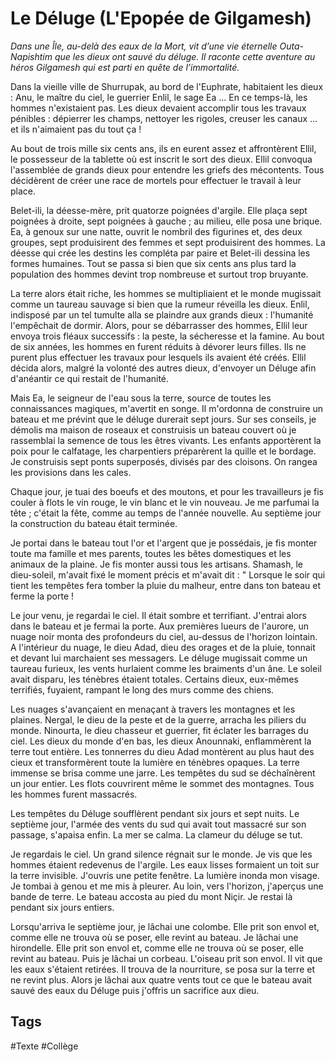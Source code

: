 # Le Déluge (L'Epopée de Gilgamesh)

*Dans une Île, au-delà des eaux de la Mort, vit d’une vie éternelle Outa-Napishtim que les dieux ont sauvé du déluge. Il raconte cette aventure au héros Gilgamesh qui est parti en quête de l’immortalité.*

Dans la vieille ville de Shurrupak, au bord de l'Euphrate, habitaient les dieux : Anu, le maître du ciel, le guerrier Enlil, le sage Ea ... En ce temps-là, les hommes n'existaient pas. Les dieux devaient accomplir tous les travaux pénibles : dépierrer les champs, nettoyer les rigoles, creuser les canaux ... et ils n'aimaient pas du tout ça !

Au bout de trois mille six cents ans, ils en eurent assez et affrontèrent Ellil, le possesseur de la tablette où est inscrit le sort des dieux. Ellil convoqua l'assemblée de grands dieux pour entendre les griefs des mécontents. Tous décidèrent de créer une race de mortels pour effectuer le travail à leur place.

Belet-ili, la déesse-mère, prit quatorze poignées d'argile. Elle plaça sept poignées à droite, sept poignées à gauche ; au milieu, elle posa une brique. Ea, à genoux sur une natte, ouvrit le nombril des figurines et, des deux groupes, sept produisirent des femmes et sept produisirent des hommes. La déesse qui crée les destins les compléta par paire et Belet-ili dessina les formes humaines. Tout se passa si bien que six cents ans plus tard la population des hommes devint trop nombreuse et surtout trop bruyante.

La terre alors était riche, les hommes se multipliaient et le monde mugissait comme un taureau sauvage si bien que la rumeur réveilla les dieux. Enlil, indisposé par un tel tumulte alla se plaindre aux grands dieux : l'humanité l'empêchait de dormir. Alors, pour se débarrasser des hommes, Ellil leur envoya trois fléaux successifs : la peste, la sécheresse et la famine. Au bout de six années, les hommes en furent réduits à dévorer leurs filles. Ils ne purent plus effectuer les travaux pour lesquels ils avaient été créés. Ellil décida alors, malgré la volonté des autres dieux, d'envoyer un Déluge afin d'anéantir ce qui restait de l'humanité.

Mais Ea, le seigneur de l'eau sous la terre, source de toutes les connaissances magiques, m'avertit en songe. Il m'ordonna de construire un bateau et me prévint que le déluge durerait sept jours. Sur ses conseils, je démolis ma maison de roseaux et construisis un bateau couvert où je rassemblai la semence de tous les êtres vivants. Les enfants apportèrent la poix pour le calfatage, les charpentiers préparèrent la quille et le bordage. Je construisis sept ponts superposés, divisés par des cloisons. On rangea les provisions dans les cales.

Chaque jour, je tuai des boeufs et des moutons, et pour les travailleurs je fis couler à flots le vin rouge, le vin blanc et le vin nouveau. Je me parfumai la tête ; c'était la fête, comme au temps de l'année nouvelle. Au septième jour la construction du bateau était terminée.

Je portai dans le bateau tout l'or et l'argent que je possédais, je fis monter toute ma famille et mes parents, toutes les bêtes domestiques et les animaux de la plaine. Je fis monter aussi tous les artisans. Shamash, le dieu-soleil, m'avait fixé le moment précis et m'avait dit : " Lorsque le soir qui tient les tempêtes fera tomber la pluie du malheur, entre dans ton bateau et ferme la porte !

Le jour venu, je regardai le ciel. Il était sombre et terrifiant. J'entrai alors dans le bateau et je fermai la porte. Aux premières lueurs de l'aurore, un nuage noir monta des profondeurs du ciel, au-dessus de l'horizon lointain. A l'intérieur du nuage, le dieu Adad, dieu des orages et de la pluie, tonnait et devant lui marchaient ses messagers. Le déluge mugissait comme un taureau furieux, les vents hurlaient comme les braiments d'un âne. Le soleil avait disparu, les ténèbres étaient totales. Certains dieux, eux-mêmes terrifiés, fuyaient, rampant le long des murs comme des chiens.

Les nuages s'avançaient en menaçant à travers les montagnes et les plaines. Nergal, le dieu de la peste et de la guerre, arracha les piliers du monde. Ninourta, le dieu chasseur et guerrier, fit éclater les barrages du ciel. Les dieux du monde d'en bas, les dieux Anounnaki, enflammèrent la terre tout entière. Les tonnerres du dieu Adad montèrent au plus haut des cieux et transformèrent toute la lumière en ténèbres opaques. La terre immense se brisa comme une jarre. Les tempêtes du sud se déchaînèrent un jour entier. Les flots couvrirent même le sommet des montagnes. Tous les hommes furent massacrés.

Les tempêtes du Déluge soufflèrent pendant six jours et sept nuits. Le septième jour, l'armée des vents du sud qui avait tout massacré sur son passage, s'apaisa enfin. La mer se calma. La clameur du déluge se tut.

Je regardais le ciel. Un grand silence régnait sur le monde. Je vis que les hommes étaient redevenus de l'argile. Les eaux lisses formaient un toit sur la terre invisible. J'ouvris une petite fenêtre. La lumière inonda mon visage. Je tombai à genou et me mis à pleurer. Au loin, vers l'horizon, j'aperçus une bande de terre. Le bateau accosta au pied du mont Niçir. Je restai là pendant six jours entiers.

Lorsqu'arriva le septième jour, je lâchai une colombe. Elle prit son envol et, comme elle ne trouva où se poser, elle revint au bateau. Je lâchai une hirondelle. Elle prit son envol et, comme elle ne trouva où se poser, elle revint au bateau. Puis je lâchai un corbeau. L'oiseau prit son envol. Il vit que les eaux s'étaient retirées. Il trouva de la nourriture, se posa sur la terre et ne revint plus. Alors je lâchai aux quatre vents tout ce que le bateau avait sauvé des eaux du Déluge puis j'offris un sacrifice aux dieu.

## Tags

#Texte #Collège 